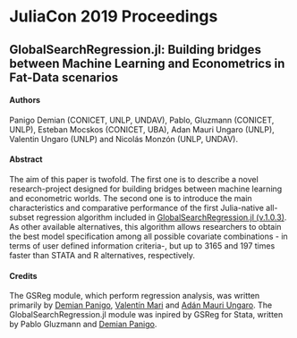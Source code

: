 # JuliaCon 2019 Proceedings
## GlobalSearchRegression.jl: Building bridges between Machine Learning and Econometrics in Fat-Data scenarios

#### Authors
Panigo Demian (CONICET, UNLP, UNDAV), Pablo, Gluzmann (CONICET, UNLP), Esteban Mocskos (CONICET, UBA), Adan Mauri Ungaro (UNLP), Valentin Ungaro (UNLP) and Nicolás Monzón (UNLP, UNDAV).

#### Abstract
The aim of this paper is twofold. The first one is to describe a novel research-project designed for building bridges between machine learning and econometric worlds. The second one is to introduce the main characteristics and comparative performance of the first Julia-native all-subset regression algorithm included in [GlobalSearchRegression.jl (v.1.0.3)](https://github.com/ParallelGSReg/GlobalSearchRegression.jl). As other available alternatives, this algorithm allows researchers to obtain the best model specification among all possible covariate combinations - in terms of user defined information criteria-, but up to 3165 and 197 times faster than STATA and R alternatives, respectively.

#### Credits
The GSReg module, which perform regression analysis, was written primarily by [Demian Panigo](https://github.com/dpanigo/), [Valentín Mari](https://github.com/vmari/) and [Adán Mauri Ungaro](https://github.com/adanmauri/). The GlobalSearchRegression.jl module was inpired by GSReg for Stata, written by Pablo Gluzmann and [Demian Panigo](https://github.com/dpanigo/).
